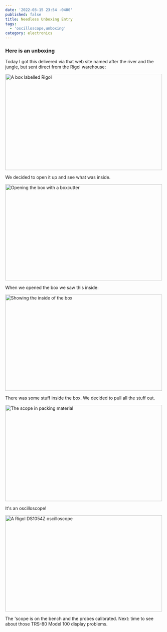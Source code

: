 ```yaml
---
date: '2022-03-15 23:54 -0400'
published: false
title: Needless Unboxing Entry
tags:
  - 'oscilloscope,unboxing'
category: electronics
---
```

### Here is an unboxing

Today I got this delivered via that web site named after the river and the jungle, but sent direct from the Rigol warehouse:

<a data-flickr-embed="true"  href="https://www.flickr.com/photos/clvrmnky/51940169722/in/datetaken-public/" title="A box labelled Rigol"><img src="https://c8.staticflickr.com/8/7117/27674314215_fc8807cc6d.jpg" width="500" height="307" alt="A box labelled Rigol"></a><script async src="//embedr.flickr.com/assets/client-code.js" charset="utf-8"></script>

We decided to open it up and see what was inside.

<a name="more"></a>

<a data-flickr-embed="true"  href="https://www.flickr.com/photos/clvrmnky/51941777110/in/datetaken-public/" title="Opening the box with a boxcutter"><img src="https://c8.staticflickr.com/8/7117/27674314215_fc8807cc6d.jpg" width="500" height="307" alt="Opening the box with a boxcutter"></a><script async src="//embedr.flickr.com/assets/client-code.js" charset="utf-8"></script>

When we opened the box we saw this inside:

<a data-flickr-embed="true"  href="https://www.flickr.com/photos/clvrmnky/51941161211/in/datetaken-public/" title="The box has some stuff in it"><img src="https://c8.staticflickr.com/8/7117/27674314215_fc8807cc6d.jpg" width="500" height="307" alt="Showing the inside of the box"></a><script async src="//embedr.flickr.com/assets/client-code.js" charset="utf-8"></script>

There was some stuff inside the box. We decided to pull all the stuff out.

<a data-flickr-embed="true"  href="https://www.flickr.com/photos/clvrmnky/51941161191/in/datetaken-public/" title="it's a scope!"><img src="https://c8.staticflickr.com/8/7117/27674314215_fc8807cc6d.jpg" width="500" height="307" alt="The scope in packing material"></a><script async src="//embedr.flickr.com/assets/client-code.js" charset="utf-8"></script>

It's an oscilloscope!

<a data-flickr-embed="true"  href="https://www.flickr.com/photos/clvrmnky/51941777025/in/datetaken-public/" title="A Rigol DS1054Z"><img src="https://c8.staticflickr.com/8/7117/27674314215_fc8807cc6d.jpg" width="500" height="307" alt="A Rigol DS1054Z oscilloscope"></a><script async src="//embedr.flickr.com/assets/client-code.js" charset="utf-8"></script>

The 'scope is on the bench and the probes calibrated. Next: time to see about those TRS-80 Model 100 display problems.
